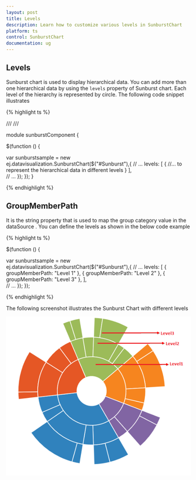 ```yaml
---
layout: post
title: Levels
description: Learn how to customize various levels in SunburstChart
platform: ts
control: SunburstChart
documentation: ug
---
```


## Levels

Sunburst chart is used to display hierarchical data. You can add more than one hierarchical data by using the `levels` property of Sunburst chart. Each level of the hierarchy is represented by circle.
The following code snippet illustrates 

{% highlight ts %}

/// <reference path="tsfiles/jquery.d.ts" />
/// <reference path="tsfiles/ej.web.all.d.ts" />

module  sunburstComponent {

$(function () {

var sunburstsample = new ej.datavisualization.SunburstChart($("#Sunburst"),{
            // ...
         levels: [
			{
                //... to represent the hierarchical data in different levels 
                   }
            ],  	
            // ...
        });
    });
}
       
{% endhighlight %}

## GroupMemberPath

It is the string property that is used to map the group category value in the dataSource .
You can define the levels as shown in the below code example

{% highlight ts %}

$(function () {

var sunburstsample = new ej.datavisualization.SunburstChart($("#Sunburst"),{
            // ...
         levels: [
			{ groupMemberPath: "Level 1" },
            { groupMemberPath: "Level 2" },
            { groupMemberPath: "Level 3" },
            ], 	
            // ...
        });
    });  
  
     
{% endhighlight %}

The following screenshot illustrates the Sunburst Chart with different levels



![](Levels_images/Levels_img1.png)
